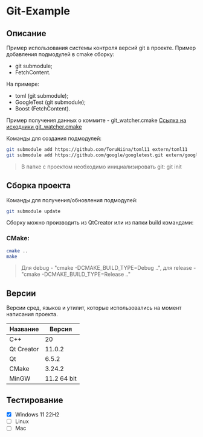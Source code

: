 # Git-Example

## Описание

Пример использования системы контроля версий git в проекте.
Пример добавления подмодулей в cmake сборку:
 - git submodule;
 - FetchContent.

На примере:
 - toml (git submodule);
 - GoogleTest (git submodule);
 - Boost (FetchContent).

Пример получения данных о коммите - git_watcher.cmake
[Ссылка на исходники git_watcher.cmake](https://github.com/andrew-hardin/cmake-git-version-tracking/tree/master "git_watcher.cmake")

Команды для создания подмодулей:
```bash
git submodule add https://github.com/ToruNiina/toml11 extern/toml11
git submodule add https://github.com/google/googletest.git extern/googletest
```
> В папке с проектом необходимо инициализировать git: git init

## Сборка проекта

Команды для получения/обновления подмодулей:
```bash
git submodule update
```

Сборку можно производить из QtCreator или из папки build командами:

### CMake:

```bash
cmake ..
make
```
> Для debug - "cmake -DCMAKE_BUILD_TYPE=Debug ..", для release - "cmake -DCMAKE_BUILD_TYPE=Release .."

## Версии

Версии сред, языков и утилит, которые использовались на момент написания проекта.

| Название   | Версия               |
| -----------|----------------------|
| C++        | 20                   |
| Qt Creator | 11.0.2               |
| Qt         | 6.5.2                |
| CMake      | 3.24.2               |
| MinGW      | 11.2 64 bit          |

## Тестирование

- [x] Windows 11 22H2
- [ ] Linux
- [ ] Mac